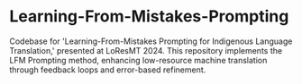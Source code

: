 # Learning-From-Mistakes-Prompting
Codebase for 'Learning-From-Mistakes Prompting for Indigenous Language Translation,' presented at LoResMT 2024. This repository implements the LFM Prompting method, enhancing low-resource machine translation through feedback loops and error-based refinement.
